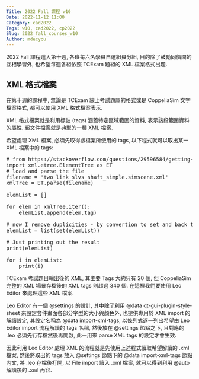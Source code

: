 ```yaml
---
Title: 2022 Fall 課程 w10
Date: 2022-11-12 11:00
Category: cad2022
Tags: w10, cad2022, cp2022
Slug: 2022_fall_courses_w10
Author: mdecycu
---
```


2022 Fall 課程進入第十週, 各班每六名學員自選組員分組, 目的除了鼓勵同儕間的互相學習外, 也希望每週各組依照 TCExam 題組的 XML 檔案格式出題.

<!-- PELICAN_END_SUMMARY -->

XML 格式檔案
----

在第十週的課程中, 無論是 TCExam 線上考試題庫的格式或是 CoppeliaSim 文字檔案格式, 都可以使用 XML 格式檔案表示.

XML 格式檔案就是利用標註 (tags) 涵蓋特定區域範圍的資料, 表示該段範圍資料的屬性. 超文件檔案就是典型的一種 XML 檔案.

希望處理 XML 檔案, 必須先取得該檔案所使用的 tags, 以下程式就可以取出某一 XML 檔案中的 tags:

<pre class="brush: python">
# from https://stackoverflow.com/questions/29596584/getting-a-list-of-xml-tags-in-file-using-xml-etree-elementtree
import xml.etree.ElementTree as ET
# load and parse the file
filename = 'two_link_slvs_shaft_simple.simscene.xml'
xmlTree = ET.parse(filename)
 
elemList = []
 
for elem in xmlTree.iter():
    elemList.append(elem.tag)
 
# now I remove duplicities - by convertion to set and back to list
elemList = list(set(elemList))
 
# Just printing out the result
print(elemList)
 
for i in elemList:
    print(i)
</pre>

TCExam 考試題目輸出後的 XML, 其主要 Tags 大約只有 20 個, 但 CoppeliaSim 完整的 XML 場景存檔後的 XML tags 則超過 340 個. 在這裡我們要使用 Leo Editor 來處理這些 XML 檔案.

Leo Editor 有一個 @settings 的設計, 其中除了利用 @data qt-gui-plugin-style-sheet 來設定套件畫面各部分字型的大小與顏色外, 也提供專用於 XML import 的解讀設定, 其設定名稱為 @data import-xml-tags, 以條列式逐一列出希望由 Leo Editor import 流程解讀的 tags 名稱, 然後放在 @settings 節點之下, 且對應的 .leo 必須先行存檔然後再開啟, 此一用來 parse XML tags 的設定才會生效.

因此利用 Leo Editor 處理 XML 的流程就是先使用上述程式讀取希望解讀的 .xml 檔案, 然後將取出的 tags 放入 @settings 節點下的 @data import-xml-tags 節點內文, 將 .leo 存檔後打開, 以 File import 讀入 .xml 檔案, 就可以得到利用 @auto 解讀後的 .xml 內容.
